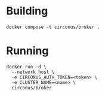# Building

```
docker compose -t circonus/broker .
```

# Running

```
docker run -d \
  --network host \
  -e CIRCONUS_AUTH_TOKEN=<token> \
  -e CLUSTER_NAME=<name> \
  circonus/broker
```
